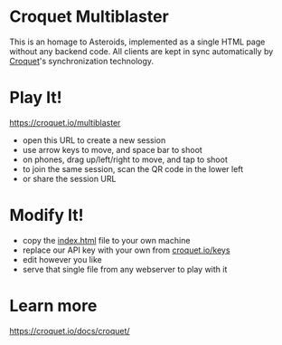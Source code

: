 # Croquet Multiblaster

This is an homage to Asteroids, implemented as a single HTML page without any backend code. 
All clients are kept in sync automatically by [Croquet](https://croquet.io/)'s synchronization technology.

# Play It!

https://croquet.io/multiblaster

* open this URL to create a new session
* use arrow keys to move, and space bar to shoot
* on phones, drag up/left/right to move, and tap to shoot
* to join the same session, scan the QR code in the lower left
* or share the session URL

# Modify It!

* copy the [index.html](index.html) file to your own machine
* replace our API key with your own from [croquet.io/keys](https://croquet.io/keys/)
* edit however you like
* serve that single file from any webserver to play with it 

# Learn more

https://croquet.io/docs/croquet/

